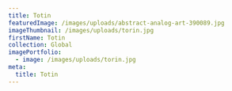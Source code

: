 ```yaml
---
title: Totin
featuredImage: /images/uploads/abstract-analog-art-390089.jpg
imageThumbnail: /images/uploads/torin.jpg
firstName: Totin
collection: Global
imagePortfolio:
  - image: /images/uploads/torin.jpg
meta:
  title: Totin
---
```



